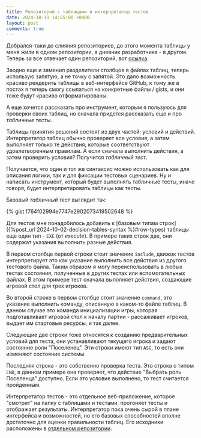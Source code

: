 ```yaml
---
title: Репозиторий с таблицами и интерпретатор тестов 
date: 2024-10-11 14:55:00 +0400
layout: post
comments: true
---
```


Добрался-таки до слияния репозиториев, до этого момента таблицы у меня жили в одном репозитории,
а дневник разработчика - в другом. Теперь за все отвечает один репозиторий, вот 
[ссылка](https://github.com/Decision-Driven-Development/puerto-rico).

Заодно еще и заменил разделители столбцов в файлах таблиц, теперь использую запятую, а не точку 
с запятой. Это дало возможность красиво рендерить таблицы в веб-интерфейсе GitHub, к тому же в 
постах я теперь смогу ссылаться на конкретные файлы / gists, и они тоже будут красиво 
отформатированы.

А еще хочется рассказать про инструмент, которым я пользуюсь для проверки своих таблиц, но 
сначала придется рассказать еще и про _табличные тесты_.

Таблицы принятия решений состоят из двух частей: условий и действий. Интерпретатор таблиц обычно
проверяет все условия, а затем выполняет только те действия, которые соответствуют удовлетворенным
правилам. А если сначала выполнить действия, а затем проверить условия? Получится _табличный тест_.

Получается, что один и тот же синтаксис можно использовать как для описания логики, так и для
фиксации тестовых сценариев. Ну и написать инструмент, который будет выполнять табличные тесты,
иначе говоря, будет интерпретировать таблицы как тесты.

Базовый _табличный тест_ выглядит так:

{% gist f764f02994e7747e2902073419502648 %}

Для тестов мне понадобилось добавить к [базовым типам строк]({%post_url 2024-10-02-decision-tables-syntax %}#row-types)
таблицы еще один тип - `EXE` (от _execute_). В примере таких строк две, они содержат указания выполнить разные действия. 

В первом столбце первой строки стоит значение `include`, движок тестов интерпретирует это как 
указание выполнить все действия из другого тестового файла. Таким образом я могу переиспользовать 
в любых тестах состояния, полученные в других тестах или вспомогательных файлах. В этом примере
тест сначала выполняет действия, создающие игровой стол для трех игроков.

Во второй строке в первом столбце стоит значение `command`, это указание выполнить команду,
описанную в каком-то файле таблиц. В данном случае это команда инициализации игры, которая 
подготавливает игровой стол к началу партии - рассаживает игроков, выдает им стартовые ресурсы,
и так далее.

Следующие две строки тоже относятся к созданию предварительных условий для теста, они 
устанавливают текущего игрока и задают состояние роли "Поселенец". Эти строки имеют тип `ASG`,
то есть они изменяют состояние системы.

Последняя строка - это собственно проверка теста. Это строка с типом `CND`, в данном примере она
проверяет, что действие "Выбрать роль Поселенца" доступно. Если это условие выполнено, то тест
считается пройденным.

Интерпретатор тестов - это отдельное веб-приложение, которое "смотрит" на папку с таблицами и тестами,
прогоняет тесты и отображает результаты. Интерпретатор пока очень сырой в плане интерфейса и возможностей,
но его базовых способностей вполне достаточно для оценки правильности таблиц. Его исходники расположены
в [отдельном репозитории](https://github.com/Decision-Driven-Development/logic-checker).
